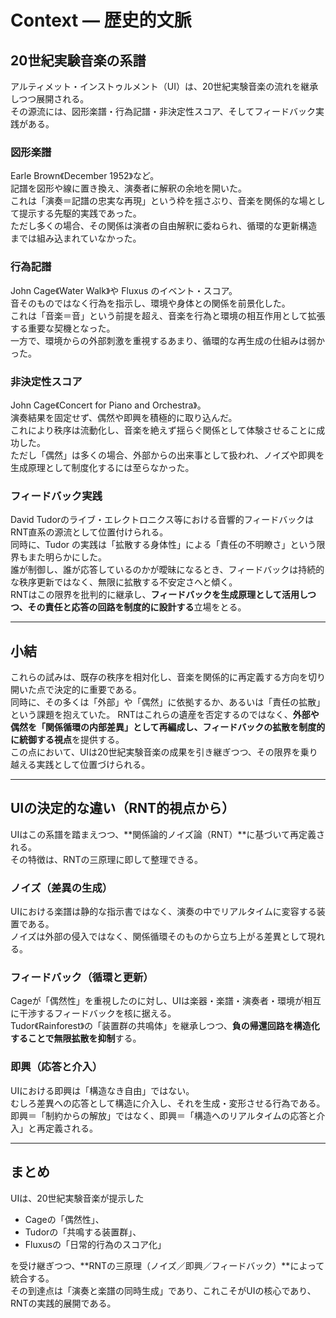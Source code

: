 # Context — 歴史的文脈

## 20世紀実験音楽の系譜
アルティメット・インストゥルメント（UI）は、20世紀実験音楽の流れを継承しつつ展開される。  
その源流には、図形楽譜・行為記譜・非決定性スコア、そしてフィードバック実践がある。

### 図形楽譜
Earle Brown《December 1952》など。  
記譜を図形や線に置き換え、演奏者に解釈の余地を開いた。  
これは「演奏＝記譜の忠実な再現」という枠を揺さぶり、音楽を関係的な場として提示する先駆的実践であった。  
ただし多くの場合、その関係は演者の自由解釈に委ねられ、循環的な更新構造までは組み込まれていなかった。

### 行為記譜
John Cage《Water Walk》や Fluxus のイベント・スコア。  
音そのものではなく行為を指示し、環境や身体との関係を前景化した。  
これは「音楽＝音」という前提を超え、音楽を行為と環境の相互作用として拡張する重要な契機となった。  
一方で、環境からの外部刺激を重視するあまり、循環的な再生成の仕組みは弱かった。

### 非決定性スコア
John Cage《Concert for Piano and Orchestra》。  
演奏結果を固定せず、偶然や即興を積極的に取り込んだ。  
これにより秩序は流動化し、音楽を絶えず揺らぐ関係として体験させることに成功した。  
ただし「偶然」は多くの場合、外部からの出来事として扱われ、ノイズや即興を生成原理として制度化するには至らなかった。

### フィードバック実践
David Tudorのライブ・エレクトロニクス等における音響的フィードバックはRNT直系の源流として位置付けられる。  
同時に、Tudor の実践は「拡散する身体性」による「責任の不明瞭さ」という限界もまた明らかにした。  
誰が制御し、誰が応答しているのかが曖昧になるとき、フィードバックは持続的な秩序更新ではなく、無限に拡散する不安定さへと傾く。  
RNTはこの限界を批判的に継承し、**フィードバックを生成原理として活用しつつ、その責任と応答の回路を制度的に設計する**立場をとる。

---

## 小結
これらの試みは、既存の秩序を相対化し、音楽を関係的に再定義する方向を切り開いた点で決定的に重要である。  
同時に、その多くは「外部」や「偶然」に依拠するか、あるいは「責任の拡散」という課題を抱えていた。 
RNTはこれらの遺産を否定するのではなく、**外部や偶然を「関係循環の内部差異」として再編成し、フィードバックの拡散を制度的に統御する視点**を提供する。  
この点において、UIは20世紀実験音楽の成果を引き継ぎつつ、その限界を乗り越える実践として位置づけられる。

---

## UIの決定的な違い（RNT的視点から）
UIはこの系譜を踏まえつつ、**関係論的ノイズ論（RNT）**に基づいて再定義される。  
その特徴は、RNTの三原理に即して整理できる。

### ノイズ（差異の生成）
UIにおける楽譜は静的な指示書ではなく、演奏の中でリアルタイムに変容する装置である。  
ノイズは外部の侵入ではなく、関係循環そのものから立ち上がる差異として現れる。

### フィードバック（循環と更新）
Cageが「偶然性」を重視したのに対し、UIは楽器・楽譜・演奏者・環境が相互に干渉するフィードバックを核に据える。  
Tudor《Rainforest》の「装置群の共鳴体」を継承しつつ、**負の帰還回路を構造化することで無限拡散を抑制**する。

### 即興（応答と介入）
UIにおける即興は「構造なき自由」ではない。  
むしろ差異への応答として構造に介入し、それを生成・変形させる行為である。  
即興＝「制約からの解放」ではなく、即興＝「構造へのリアルタイムの応答と介入」と再定義される。

---

## まとめ
UIは、20世紀実験音楽が提示した  

- Cageの「偶然性」、  
- Tudorの「共鳴する装置群」、  
- Fluxusの「日常的行為のスコア化」  

を受け継ぎつつ、**RNTの三原理（ノイズ／即興／フィードバック）**によって統合する。  
その到達点は「演奏と楽譜の同時生成」であり、これこそがUIの核心であり、RNTの実践的展開である。
